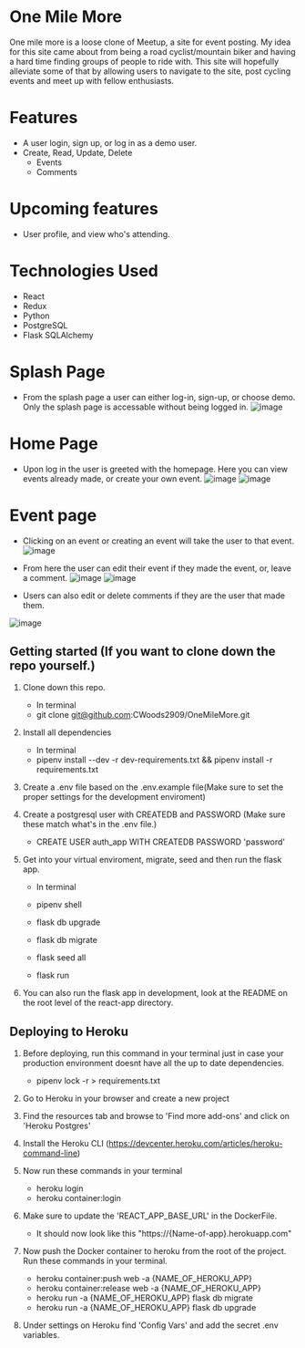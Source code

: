 # One Mile More

One mile more is a loose clone of Meetup, a site for event posting. My idea for this site came about from being a road cyclist/mountain biker and having a hard time finding groups of people to ride with. This site will hopefully alleviate some of that by allowing users to navigate to the site, post cycling events and meet up with fellow enthusiasts.

# Features

- A user login, sign up, or log in as a demo user.
- Create, Read, Update, Delete
  - Events
  - Comments

# Upcoming features

- User profile, and view who's attending.

# Technologies Used

- React
- Redux
- Python
- PostgreSQL
- Flask SQLAlchemy

# Splash Page

- From the splash page a user can either log-in, sign-up, or choose demo. Only the splash page is accessable without being logged in.
  ![image](https://user-images.githubusercontent.com/83300311/163842855-87c9a1ec-0134-4869-907b-229f7894e60c.png)

# Home Page

- Upon log in the user is greeted with the homepage. Here you can view events already made, or create your own event.
  ![image](https://user-images.githubusercontent.com/83300311/160014468-676c53bd-79df-48f7-9a10-f1f0bb2df783.png)
  ![image](https://user-images.githubusercontent.com/83300311/160014509-c371ef67-c435-4831-aa69-7d4a17ebddd4.png)

# Event page

- Clicking on an event or creating an event will take the user to that event.
  ![image](https://user-images.githubusercontent.com/83300311/160014732-f5b0bbac-b129-440c-a39f-7165ca53f023.png)

- From here the user can edit their event if they made the event, or, leave a comment.
  ![image](https://user-images.githubusercontent.com/83300311/160014853-d50b07b7-e2c1-427e-91d6-eff96e261835.png)
  ![image](https://user-images.githubusercontent.com/83300311/160014943-5b8147fa-82aa-4bab-bb64-3b85b2a9e4ec.png)

* Users can also edit or delete comments if they are the user that made them.

![image](https://user-images.githubusercontent.com/83300311/160015097-ceb370bd-cf87-4b42-9389-bd358f092cbf.png)

## Getting started (If you want to clone down the repo yourself.)

1. Clone down this repo.

   - In terminal
   - git clone git@github.com:CWoods2909/OneMileMore.git

2. Install all dependencies

   - In terminal
   - pipenv install --dev -r dev-requirements.txt && pipenv install -r requirements.txt

3. Create a .env file based on the .env.example file(Make sure to set the proper settings for the development enviroment)

4. Create a postgresql user with CREATEDB and PASSWORD (Make sure these match what's in the .env file.)

   - CREATE USER auth_app WITH CREATEDB PASSWORD 'password'

5. Get into your virtual enviroment, migrate, seed and then run the flask app.

   - In terminal

   - pipenv shell
   - flask db upgrade
   - flask db migrate
   - flask seed all
   - flask run

6. You can also run the flask app in development, look at the README on the root level of the react-app directory.

## Deploying to Heroku

1. Before deploying, run this command in your terminal just in case your production environment doesnt have all the up to date dependencies.

   - pipenv lock -r > requirements.txt

2. Go to Heroku in your browser and create a new project
3. Find the resources tab and browse to 'Find more add-ons' and click on 'Heroku Postgres'
4. Install the Heroku CLI (https://devcenter.heroku.com/articles/heroku-command-line)
5. Now run these commands in your terminal

   - heroku login
   - heroku container:login

6. Make sure to update the 'REACT_APP_BASE_URL' in the DockerFile.

   - It should now look like this "https://{Name-of-app}.herokuapp.com"

7. Now push the Docker container to heroku from the root of the project. Run these commands in your terminal.

   - heroku container:push web -a {NAME_OF_HEROKU_APP}
   - heroku container:release web -a {NAME_OF_HEROKU_APP}
   - heroku run -a {NAME_OF_HEROKU_APP} flask db migrate
   - heroku run -a {NAME_OF_HEROKU_APP} flask db upgrade

8. Under settings on Heroku find 'Config Vars' and add the secret .env variables.
